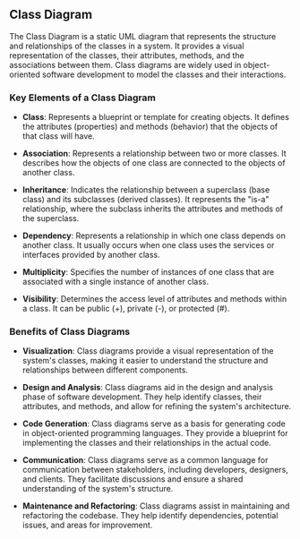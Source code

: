 ## Class Diagram

The Class Diagram is a static UML diagram that represents the structure and relationships of the classes in a system. It provides a visual representation of the classes, their attributes, methods, and the associations between them. Class diagrams are widely used in object-oriented software development to model the classes and their interactions.

### Key Elements of a Class Diagram

- **Class**: Represents a blueprint or template for creating objects. It defines the attributes (properties) and methods (behavior) that the objects of that class will have.

- **Association**: Represents a relationship between two or more classes. It describes how the objects of one class are connected to the objects of another class.

- **Inheritance**: Indicates the relationship between a superclass (base class) and its subclasses (derived classes). It represents the "is-a" relationship, where the subclass inherits the attributes and methods of the superclass.

- **Dependency**: Represents a relationship in which one class depends on another class. It usually occurs when one class uses the services or interfaces provided by another class.

- **Multiplicity**: Specifies the number of instances of one class that are associated with a single instance of another class.

- **Visibility**: Determines the access level of attributes and methods within a class. It can be public (+), private (-), or protected (#).

### Benefits of Class Diagrams

- **Visualization**: Class diagrams provide a visual representation of the system's classes, making it easier to understand the structure and relationships between different components.

- **Design and Analysis**: Class diagrams aid in the design and analysis phase of software development. They help identify classes, their attributes, and methods, and allow for refining the system's architecture.

- **Code Generation**: Class diagrams serve as a basis for generating code in object-oriented programming languages. They provide a blueprint for implementing the classes and their relationships in the actual code.

- **Communication**: Class diagrams serve as a common language for communication between stakeholders, including developers, designers, and clients. They facilitate discussions and ensure a shared understanding of the system's structure.

- **Maintenance and Refactoring**: Class diagrams assist in maintaining and refactoring the codebase. They help identify dependencies, potential issues, and areas for improvement.

